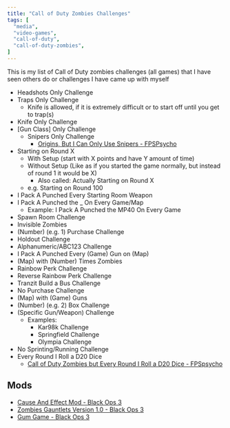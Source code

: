 ```yaml
---
title: "Call of Duty Zombies Challenges"
tags: [
  "media",
  "video-games",
  "call-of-duty",
  "call-of-duty-zombies",
]
---
```


This is my list of Call of Duty zombies challenges (all games) that I have seen others do or challenges I have came up with myself

- Headshots Only Challenge
- Traps Only Challenge
  - Knife is allowed, if it is extremely difficult or to start off until you get to trap(s)
- Knife Only Challenge
- [Gun Class] Only Challenge
  - Snipers Only Challenge
    - [Origins, But I Can Only Use Snipers - FPSPsycho](https://youtu.be/kDbON-xRCoI?feature=shared)
- Starting on Round X
  - With Setup (start with X points and have Y amount of time)
  - Without Setup (Like as if you started the game normally, but instead of round 1 it would be X)
    - Also called: Actually Starting on Round X
  - e.g. Starting on Round 100
- I Pack A Punched Every Starting Room Weapon
- I Pack A Punched the _ On Every Game/Map
  - Example: I Pack A Punched the MP40 On Every Game
- Spawn Room Challenge
- Invisible Zombies
- (Number) (e.g. 1) Purchase Challenge
- Holdout Challenge
- Alphanumeric/ABC123 Challenge
- I Pack A Punched Every (Game) Gun on (Map)
- (Map) with (Number) Times Zombies
- Rainbow Perk Challenge
- Reverse Rainbow Perk Challenge
- Tranzit Build a Bus Challenge
- No Purchase Challenge
- (Map) with (Game) Guns
- (Number) (e.g. 2) Box Challenge
- (Specific Gun/Weapon) Challenge
  - Examples:
    - Kar98k Challenge
    - Springfield Challenge
    - Olympia Challenge
- No Sprinting/Running Challenge
- Every Round I Roll a D20 Dice
  - [Call of Duty Zombies but Every Round I Roll a D20 Dice - FPSpsycho](https://youtu.be/pLaaDxBx21I)

## Mods

- [Cause And Effect Mod - Black Ops 3](https://steamcommunity.com/sharedfiles/filedetails/?id=2972515214)
- [Zombies Gauntlets Version 1.0 - Black Ops 3](https://steamcommunity.com/sharedfiles/filedetails/?id=1844514218)
- [Gum Game - Black Ops 3](https://steamcommunity.com/sharedfiles/filedetails/?id=2100878091)
